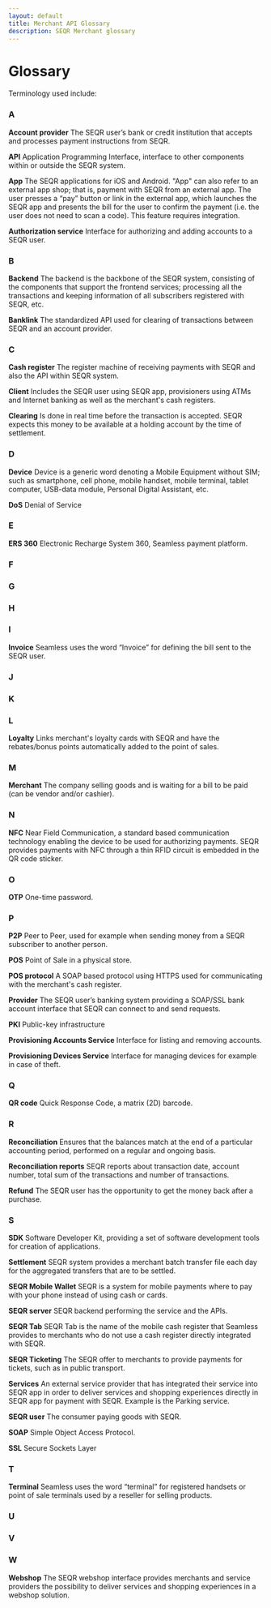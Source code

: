 ```yaml
---
layout: default
title: Merchant API Glossary
description: SEQR Merchant glossary
---
```


# Glossary

Terminology used include: 

### A
**Account provider**
The SEQR user’s bank or credit institution that accepts and processes payment instructions from SEQR.

**API**
Application Programming Interface, interface to other components within or outside the SEQR system.

**App**
The SEQR applications for iOS and Android.
"App" can also refer to an external app shop; that is, payment with SEQR from an external app. The user presses a “pay” button or link in the external app, which launches the SEQR app and presents the bill for the user to confirm the payment (i.e. the user does not need to scan a code). This feature requires integration.

**Authorization service**
Interface for authorizing and adding accounts to a SEQR user.

### B
**Backend**
The backend is the backbone of the SEQR system, consisting of the components that support the frontend services; processing all the transactions and keeping information of all subscribers registered with SEQR, etc.

**Banklink**
The standardized API used for clearing of transactions between SEQR and an account provider.

### C
**Cash register**
The register machine of receiving payments with SEQR and also the API within SEQR system.

**Client**
Includes the SEQR user using SEQR app, provisioners using ATMs and Internet banking as well as the merchant's cash registers.

**Clearing**
Is done in real time before the transaction is accepted. SEQR expects this money to be available at a holding account by the time of settlement.

### D
**Device**
Device is a generic word denoting a Mobile Equipment without SIM; such as smartphone, cell phone, mobile handset, mobile terminal, tablet computer, USB-data module, Personal Digital Assistant, etc.

**DoS**
Denial of Service

### E
**ERS 360**
Electronic Recharge System 360, Seamless payment platform.

### F

### G

### H

### I
**Invoice**
Seamless uses the word “Invoice” for defining the bill sent to the SEQR user. 

### J

### K

### L
**Loyalty**
Links merchant's loyalty cards with SEQR and have the rebates/bonus points automatically added to the point of sales.

### M
**Merchant**
The company selling goods and is waiting for a bill to be paid (can be vendor and/or cashier).

### N
**NFC**
Near Field Communication, a standard based communication technology enabling the device to be used for authorizing payments. SEQR provides payments with NFC through a thin RFID circuit is embedded in the QR code sticker.

### O
**OTP**
One-time password.

### P
**P2P**
Peer to Peer, used for example when sending money from a SEQR subscriber to another person.

**POS**
Point of Sale in a physical store.

**POS protocol**
A SOAP based protocol using HTTPS used for communicating with the merchant's cash register.

**Provider**
The SEQR user’s banking system providing a SOAP/SSL bank account interface that SEQR can connect to and send requests.

**PKI**
Public-key infrastructure

**Provisioning Accounts Service**
Interface for listing and removing accounts.

**Provisioning Devices Service**
Interface for managing devices for example in case of theft.

### Q
**QR code**
Quick Response Code, a matrix (2D) barcode.

### R
**Reconciliation**
Ensures that the balances match at the end of a particular accounting period, performed on a regular and ongoing basis.

**Reconciliation reports**
SEQR reports about transaction date, account number, total sum of the transactions and number of transactions.

**Refund**
The SEQR user has the opportunity to get the money back after a purchase.

### S
**SDK**
Software Developer Kit, providing a set of software development tools for creation of applications.

**Settlement**
SEQR system provides a merchant batch transfer file each day for the aggregated transfers that are to be settled.

**SEQR Mobile Wallet**
SEQR is a system for mobile payments where to pay with your phone instead of using cash or cards.

**SEQR server**
SEQR backend performing the service and the APIs.

**SEQR Tab**
SEQR Tab is the name of the mobile cash register that Seamless provides to merchants who do not use a cash register directly integrated with SEQR.

**SEQR Ticketing**
The SEQR offer to merchants to provide payments for tickets, such as in public transport.

**Services**
An external service provider that has integrated their service into SEQR app in order to deliver services and shopping experiences directly in SEQR app for payment with SEQR. Example is the Parking service.

**SEQR user**
The consumer paying goods with SEQR.

**SOAP**
Simple Object Access Protocol.

**SSL**
Secure Sockets Layer

### T
**Terminal**
Seamless uses the word “terminal” for registered handsets or point of sale terminals used by a reseller for selling products.

### U

### V

### W
**Webshop**
The SEQR webshop interface provides merchants and service providers the possibility to deliver services and shopping experiences in a webshop solution.

